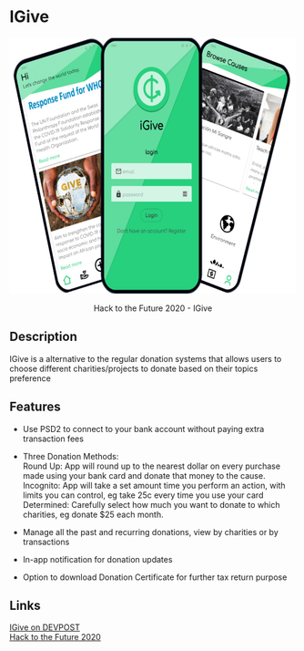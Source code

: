 # IGive

<p align="center">
<img src="assets/Igive_app_github.png" height="450px" >

</p>
<p align="center">
Hack to the Future 2020 - IGive

## Description

IGive is a alternative to the regular donation systems that allows users to choose different charities/projects to donate based on their topics preference

## Features

- Use PSD2 to connect to your bank account without paying extra transaction fees

- Three Donation Methods: <br>
  Round Up: App will round up to the nearest dollar on every purchase made using your bank card and donate that money to the cause. <br>
  Incognito: App will take a set amount time you perform an action, with limits you can control, eg take 25c every time you use your card <br>
  Determined: Carefully select how much you want to donate to which charities, eg donate $25 each month.

- Manage all the past and recurring donations, view by charities or by transactions

- In-app notification for donation updates

- Option to download Donation Certificate for further tax return purpose

## Links

[IGive on DEVPOST](https://devpost.com/software/igive) <br>
[Hack to the Future 2020](https://fintech.devpost.com/)
